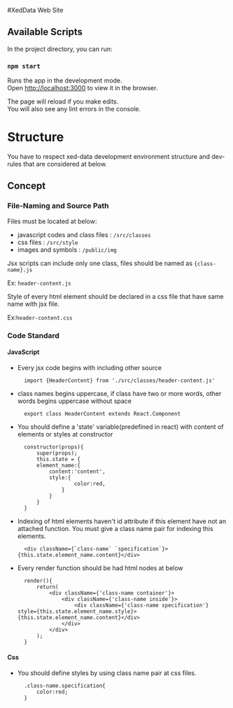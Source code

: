 #XedData Web Site

## Available Scripts
In the project directory, you can run:

### `npm start`

Runs the app in the development mode.<br />
Open [http://localhost:3000](http://localhost:3000) to view it in the browser.

The page will reload if you make edits.<br />
You will also see any lint errors in the console.


# Structure
You have to respect xed-data development environment structure and dev-rules that are considered at below.

## Concept

### File-Naming and Source Path
Files must be located at below:
- javascript codes and class files  : `/src/classes`
- css files  : `/src/style`
- images and symbols : `/public/img`

Jsx scripts can include only one class, files should be named as
`{class-name}.js` 

Ex: `header-content.js`

Style of every html element should be declared in a css file that have same name with jsx file.

Ex:`header-content.css`

### Code Standard

#### **JavaScript**

- Every jsx code begins with including other source

        import {HeaderContent} from './src/classes/header-content.js'
        
- class names begins uppercase, if class have two or more words, other words begins uppercase without space 

        export class HeaderContent extends React.Component
        
- You should define a 'state' variable(predefined in react) with  content of elements or styles at constructor    
  
  
        constructor(props){
            super(props);
            this.state = {
            element_name:{
                content:'content',
                style:{
                        color:red,
                    }
                }
            }
        }

- Indexing of html elements haven't id attribute if this element have not an attached
 function. You must give a class name pair for indexing this elements.
 
 
        <div className={`class-name` `specification`}>{this.state.element_name.content}</div>
        
- Every render function should be had html nodes at below

        
        render(){
            return(
                <div className={'class-name container'}>
                    <div className={'class-name inside'}>
                        <div className={'class-name specification'} style={this.state.element_name.style}>{this.state.element_name.content}</div>
                    </div>
                </div>
            );
        }

#### **Css**

- You should define styles by using class name pair at css files.



        .class-name.specification{
            color:red;
        }